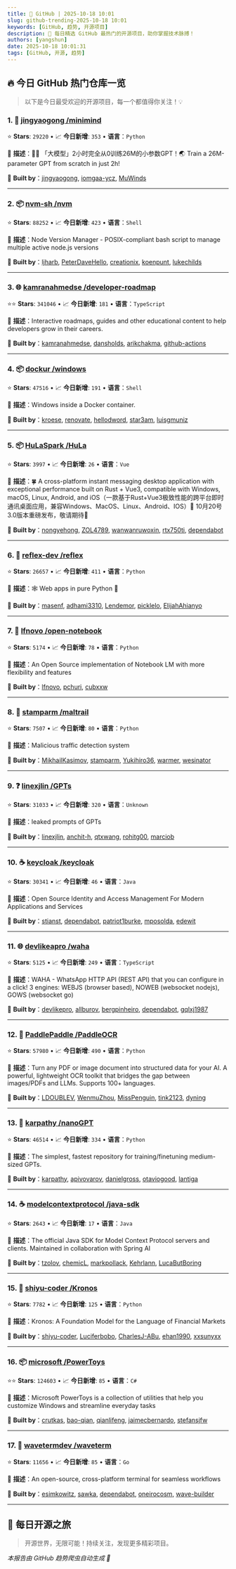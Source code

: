 ```yaml
---
title: 🚀 GitHub | 2025-10-18 10:01
slug: github-trending-2025-10-18 10:01
keywords: [GitHub, 趋势, 开源项目]
description: 🌟 每日精选 GitHub 最热门的开源项目，助你掌握技术脉搏！
authors: [yangshun]
date: 2025-10-18 10:01:31
tags: [GitHub, 开源, 趋势]
---
```


## 🔥 今日 GitHub 热门仓库一览

> 以下是今日最受欢迎的开源项目，每一个都值得你关注！💡

### 1. 🐍 [jingyaogong /minimind](https://github.com/jingyaogong/minimind)

⭐ **Stars**: `29220`   •   📈 **今日新增**: `353`   •   **语言**：`Python`

📝 **描述**：🚀🚀 「大模型」2小时完全从0训练26M的小参数GPT！🌏 Train a 26M-parameter GPT from scratch in just 2h!

🤝 **Built by**：[jingyaogong](https://github.com/jingyaogong), [iomgaa-ycz](https://github.com/iomgaa-ycz), [MuWinds](https://github.com/MuWinds)

---

### 2. 📦 [nvm-sh /nvm](https://github.com/nvm-sh/nvm)

⭐ **Stars**: `88252`   •   📈 **今日新增**: `423`   •   **语言**：`Shell`

📝 **描述**：Node Version Manager - POSIX-compliant bash script to manage multiple active node.js versions

🤝 **Built by**：[ljharb](https://github.com/ljharb), [PeterDaveHello](https://github.com/PeterDaveHello), [creationix](https://github.com/creationix), [koenpunt](https://github.com/koenpunt), [lukechilds](https://github.com/lukechilds)

---

### 3. 🌐 [kamranahmedse /developer-roadmap](https://github.com/kamranahmedse/developer-roadmap)

⭐⭐ **Stars**: `341046`   •   📈 **今日新增**: `181`   •   **语言**：`TypeScript`

📝 **描述**：Interactive roadmaps, guides and other educational content to help developers grow in their careers.

🤝 **Built by**：[kamranahmedse](https://github.com/kamranahmedse), [dansholds](https://github.com/dansholds), [arikchakma](https://github.com/arikchakma), [github-actions](https://github.com/github-actions)

---

### 4. 📦 [dockur /windows](https://github.com/dockur/windows)

⭐ **Stars**: `47516`   •   📈 **今日新增**: `191`   •   **语言**：`Shell`

📝 **描述**：Windows inside a Docker container.

🤝 **Built by**：[kroese](https://github.com/kroese), [renovate](https://github.com/renovate), [hellodword](https://github.com/hellodword), [star3am](https://github.com/star3am), [luisgmuniz](https://github.com/luisgmuniz)

---

### 5. 📦 [HuLaSpark /HuLa](https://github.com/HuLaSpark/HuLa)

⭐ **Stars**: `3997`   •   📈 **今日新增**: `26`   •   **语言**：`Vue`

📝 **描述**：🍀 A cross-platform instant messaging desktop application with exceptional performance built on Rust + Vue3, compatible with Windows, macOS, Linux, Android, and iOS（一款基于Rust+Vue3极致性能的跨平台即时通讯桌面应用，兼容Windows、MacOS、Linux、Android、IOS）🎉 10月20号 3.0版本重磅发布，敬请期待🎉

🤝 **Built by**：[nongyehong](https://github.com/nongyehong), [ZOL4789](https://github.com/ZOL4789), [wanwanruwoxin](https://github.com/wanwanruwoxin), [rtx750ti](https://github.com/rtx750ti), [dependabot](https://github.com/dependabot)

---

### 6. 🐍 [reflex-dev /reflex](https://github.com/reflex-dev/reflex)

⭐ **Stars**: `26657`   •   📈 **今日新增**: `411`   •   **语言**：`Python`

📝 **描述**：🕸️ Web apps in pure Python 🐍

🤝 **Built by**：[masenf](https://github.com/masenf), [adhami3310](https://github.com/adhami3310), [Lendemor](https://github.com/Lendemor), [picklelo](https://github.com/picklelo), [ElijahAhianyo](https://github.com/ElijahAhianyo)

---

### 7. 🐍 [lfnovo /open-notebook](https://github.com/lfnovo/open-notebook)

⭐ **Stars**: `5174`   •   📈 **今日新增**: `78`   •   **语言**：`Python`

📝 **描述**：An Open Source implementation of Notebook LM with more flexibility and features

🤝 **Built by**：[lfnovo](https://github.com/lfnovo), [pchuri](https://github.com/pchuri), [cubxxw](https://github.com/cubxxw)

---

### 8. 🐍 [stamparm /maltrail](https://github.com/stamparm/maltrail)

⭐ **Stars**: `7507`   •   📈 **今日新增**: `80`   •   **语言**：`Python`

📝 **描述**：Malicious traffic detection system

🤝 **Built by**：[MikhailKasimov](https://github.com/MikhailKasimov), [stamparm](https://github.com/stamparm), [Yukihiro36](https://github.com/Yukihiro36), [warmer](https://github.com/warmer), [wesinator](https://github.com/wesinator)

---

### 9. ❓ [linexjlin /GPTs](https://github.com/linexjlin/GPTs)

⭐ **Stars**: `31033`   •   📈 **今日新增**: `320`   •   **语言**：`Unknown`

📝 **描述**：leaked prompts of GPTs

🤝 **Built by**：[linexjlin](https://github.com/linexjlin), [anchit-h](https://github.com/anchit-h), [qtxwang](https://github.com/qtxwang), [rohitg00](https://github.com/rohitg00), [marciob](https://github.com/marciob)

---

### 10. ☕ [keycloak /keycloak](https://github.com/keycloak/keycloak)

⭐ **Stars**: `30341`   •   📈 **今日新增**: `46`   •   **语言**：`Java`

📝 **描述**：Open Source Identity and Access Management For Modern Applications and Services

🤝 **Built by**：[stianst](https://github.com/stianst), [dependabot](https://github.com/dependabot), [patriot1burke](https://github.com/patriot1burke), [mposolda](https://github.com/mposolda), [edewit](https://github.com/edewit)

---

### 11. 🌐 [devlikeapro /waha](https://github.com/devlikeapro/waha)

⭐ **Stars**: `5125`   •   📈 **今日新增**: `249`   •   **语言**：`TypeScript`

📝 **描述**：WAHA - WhatsApp HTTP API (REST API) that you can configure in a click! 3 engines: WEBJS (browser based), NOWEB (websocket nodejs), GOWS (websocket go)

🤝 **Built by**：[devlikepro](https://github.com/devlikepro), [allburov](https://github.com/allburov), [bergpinheiro](https://github.com/bergpinheiro), [dependabot](https://github.com/dependabot), [gqlxj1987](https://github.com/gqlxj1987)

---

### 12. 🐍 [PaddlePaddle /PaddleOCR](https://github.com/PaddlePaddle/PaddleOCR)

⭐ **Stars**: `57980`   •   📈 **今日新增**: `490`   •   **语言**：`Python`

📝 **描述**：Turn any PDF or image document into structured data for your AI. A powerful, lightweight OCR toolkit that bridges the gap between images/PDFs and LLMs. Supports 100+ languages.

🤝 **Built by**：[LDOUBLEV](https://github.com/LDOUBLEV), [WenmuZhou](https://github.com/WenmuZhou), [MissPenguin](https://github.com/MissPenguin), [tink2123](https://github.com/tink2123), [dyning](https://github.com/dyning)

---

### 13. 🐍 [karpathy /nanoGPT](https://github.com/karpathy/nanoGPT)

⭐ **Stars**: `46514`   •   📈 **今日新增**: `334`   •   **语言**：`Python`

📝 **描述**：The simplest, fastest repository for training/finetuning medium-sized GPTs.

🤝 **Built by**：[karpathy](https://github.com/karpathy), [apivovarov](https://github.com/apivovarov), [danielgross](https://github.com/danielgross), [otaviogood](https://github.com/otaviogood), [lantiga](https://github.com/lantiga)

---

### 14. ☕ [modelcontextprotocol /java-sdk](https://github.com/modelcontextprotocol/java-sdk)

⭐ **Stars**: `2643`   •   📈 **今日新增**: `17`   •   **语言**：`Java`

📝 **描述**：The official Java SDK for Model Context Protocol servers and clients. Maintained in collaboration with Spring AI

🤝 **Built by**：[tzolov](https://github.com/tzolov), [chemicL](https://github.com/chemicL), [markpollack](https://github.com/markpollack), [Kehrlann](https://github.com/Kehrlann), [LucaButBoring](https://github.com/LucaButBoring)

---

### 15. 🐍 [shiyu-coder /Kronos](https://github.com/shiyu-coder/Kronos)

⭐ **Stars**: `7782`   •   📈 **今日新增**: `125`   •   **语言**：`Python`

📝 **描述**：Kronos: A Foundation Model for the Language of Financial Markets

🤝 **Built by**：[shiyu-coder](https://github.com/shiyu-coder), [Luciferbobo](https://github.com/Luciferbobo), [CharlesJ-ABu](https://github.com/CharlesJ-ABu), [ehan1990](https://github.com/ehan1990), [xxsunyxx](https://github.com/xxsunyxx)

---

### 16. 📦 [microsoft /PowerToys](https://github.com/microsoft/PowerToys)

⭐⭐ **Stars**: `124603`   •   📈 **今日新增**: `85`   •   **语言**：`C#`

📝 **描述**：Microsoft PowerToys is a collection of utilities that help you customize Windows and streamline everyday tasks

🤝 **Built by**：[crutkas](https://github.com/crutkas), [bao-qian](https://github.com/bao-qian), [qianlifeng](https://github.com/qianlifeng), [jaimecbernardo](https://github.com/jaimecbernardo), [stefansjfw](https://github.com/stefansjfw)

---

### 17. 🚦 [wavetermdev /waveterm](https://github.com/wavetermdev/waveterm)

⭐ **Stars**: `11656`   •   📈 **今日新增**: `85`   •   **语言**：`Go`

📝 **描述**：An open-source, cross-platform terminal for seamless workflows

🤝 **Built by**：[esimkowitz](https://github.com/esimkowitz), [sawka](https://github.com/sawka), [dependabot](https://github.com/dependabot), [oneirocosm](https://github.com/oneirocosm), [wave-builder](https://github.com/wave-builder)

---

## 🌈 每日开源之旅

> 开源世界，无限可能！持续关注，发现更多精彩项目。

*本报告由 GitHub 趋势爬虫自动生成 🤖*
